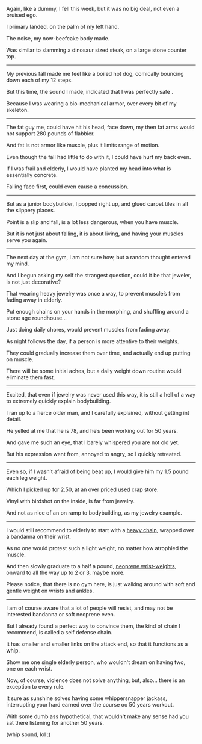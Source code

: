 Again, like a dummy, I fell this week,
but it was no big deal, not even a bruised ego.

I primary landed,
on the palm of my left hand.

The noise,
my now-beefcake body made.

Was similar to slamming a dinosaur sized steak,
on a large stone counter top.

---

My previous fall made me feel like a boiled hot dog,
comically bouncing down each of my 12 steps.

But this time, the sound I made,
indicated that I was perfectly safe .

Because I was wearing a bio-mechanical armor,
over every bit of my skeleton.

---

The fat guy me, could have hit his head,
face down, my then fat arms would not support 280 pounds of flabbier.

And fat is not armor like muscle,
plus it limits range of motion.

Even though the fall had little to do with it,
I could have hurt my back even.

If I was frail and elderly,
I would have planted my head into what is essentially concrete.

Falling face first,
could even cause a concussion.

---

But as a junior bodybuilder, I popped right up,
and glued carpet tiles in all the slippery places.

Point is a slip and fall, is a lot less dangerous,
when you have muscle.

But it is not just about falling,
it is about living, and having your muscles serve you again.

---

The next day at the gym, I am not sure how,
but a random thought entered my mind.

And I begun asking my self the strangest question,
could it be that jeweler, is not just decorative?

That wearing heavy jewelry was once a way,
to prevent muscle’s from fading away in elderly.

Put enough chains on your hands in the morphing,
and shuffling around a stone age roundhouse…

Just doing daily chores,
would prevent muscles from fading away.

As night follows the day,
if a person is more attentive to their weights.

They could gradually increase them over time,
and actually end up putting on muscle.

There will be some initial aches,
but a daily weight down routine would eliminate them fast.

---

Excited, that even if jewelry was never used this way,
it is still a hell of a way to extremely quickly explain bodybuilding.

I ran up to a fierce older man, and I carefully explained,
without getting int detail.

He yelled at me that he is 78,
and he’s been working out for 50 years.

And gave me such an eye,
that I barely whispered you are not old yet.

But his expression went from,
annoyed to angry, so I quickly retreated.

---

Even so, if I wasn’t afraid of being beat up,
I would give him my 1.5 pound each leg weight.

Which I picked up for 2.50,
at an over priced used crap store.

Vinyl with birdshot on the inside,
is far from jewelry.

And not as nice of an on ramp to bodybuilding,
as my jewelry example.

---

I would still recommend to elderly to start with a [heavy chain][1],
wrapped over a bandanna on their wrist.

As no one would protest such a light weight,
no matter how atrophied the muscle.

And then slowly graduate to a half a pound,
[neoprene wrist-weights][2], onward to all the way up to 2 or 3, maybe more.

Please notice, that there is no gym here,
is just walking around with soft and gentle weight on wrists and ankles.

---

I am of course aware that a lot of people will resist,
and may not be interested bandanna or soft neoprene even.

But I already found a perfect way to convince them,
the kind of chain I recommend, is called a self defense chain.

It has smaller and smaller links on the attack end,
so that it functions as a whip.

Show me one single elderly person,
who wouldn't dream on having two, one on each wrist.

Now, of course, violence does not solve anything,
but, also… there is an exception to every rule.

It sure as sunshine solves having some whippersnapper jackass,
interrupting your hard earned over the course oo 50 years workout.

With some dumb ass hypothetical,
that wouldn't make any sense had you sat there listening for another 50 years.

(whip sound, lol :)

[1]: https://www.amazon.com/s?field-keywords=self+defense+chain
[2]: https://www.amazon.com/s?field-keywords=soft+wrist+weight
